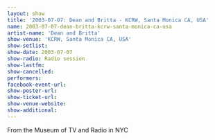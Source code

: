 ```yaml
---
layout: show
title: '2003-07-07: Dean and Britta - KCRW, Santa Monica CA, USA'
name: 2003-07-07-dean-britta-kcrw-santa-monica-ca-usa
artist-name: 'Dean and Britta'
show-venue: 'KCRW, Santa Monica CA, USA'
show-setlist: 
show-date: 2003-07-07
show-radio: Radio session
show-lastfm: 
show-cancelled: 
performers: 
facebook-event-url: 
show-poster-url: 
show-ticket-url: 
show-venue-website: 
show-additional: 
---
```


From the Museum of TV and Radio in NYC